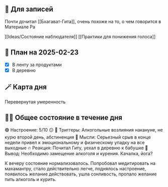 ## 📒 Для записей

Почти дочитал [[Бхагават-Гита]], очень похоже на то, о чем говорится в Материале Ра

[[Ideas/Состояние наблюдателя]]
[[Практики для понижения голоса]]

## 📝 План на 2025-02-23 

- [x] В ленту за продуктами
- [x] В деревню

## 🪄 Карта дня

Перевернутая умеренность

## 🧘‍♂️ Общее состояние в течение дня

🟢 Настроение: 5/10 😐
📍 Триггеры: Алкогольные возлияния накануне, не курю второй день, абстиненция
💭 Мысли: Серьезный срыв в конце недели привел к эмоциональному и физическому упадку на все выходные
🔥 Реакция: Почитал Гиту, уехал в деревню к бабушке
🎯 Вывод: Необходимо замещение алкоголя и курения. Качалка, йога?

К вечеру состояние нормализовалось. Попробовал медитировать на махамантру, стало действительно легче, поднялось настроение, появилось желание действовать, ушла сонливость, пропало желание пить алкоголь и курить.
